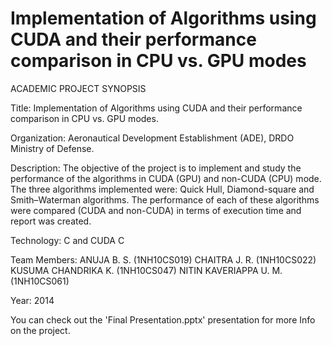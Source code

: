# Implementation of Algorithms using CUDA and their performance comparison in CPU vs. GPU modes

ACADEMIC PROJECT SYNOPSIS

Title: Implementation of Algorithms using CUDA and their performance comparison in
CPU vs. GPU modes.

Organization: Aeronautical Development Establishment (ADE), DRDO Ministry of Defense.

Description: The objective of the project is to implement and study the performance of the
algorithms in CUDA (GPU) and non-CUDA (CPU) mode. The three algorithms implemented
were: Quick Hull, Diamond-square and Smith–Waterman algorithms. The performance of each
of these algorithms were compared (CUDA and non-CUDA) in terms of execution time and
report was created.

Technology: C and CUDA C

Team Members:
ANUJA B. S. (1NH10CS019) 
CHAITRA J. R. (1NH10CS022) 
KUSUMA CHANDRIKA K. (1NH10CS047) 
NITIN KAVERIAPPA U. M. (1NH10CS061)

Year: 2014

You can check out the 'Final Presentation.pptx' presentation for more Info on the project.
